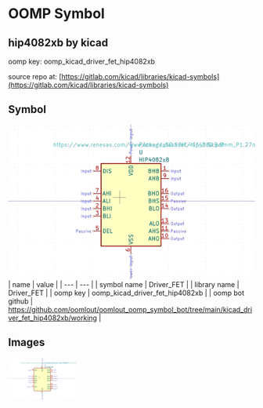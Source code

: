 # OOMP Symbol  
## hip4082xb  by kicad  
  
oomp key: oomp_kicad_driver_fet_hip4082xb  
  
source repo at: [https://gitlab.com/kicad/libraries/kicad-symbols](https://gitlab.com/kicad/libraries/kicad-symbols)  
## Symbol  
  
[![working.png](working_600.png)](working.png)  
| name | value | 
| --- | --- | 
| symbol name | Driver_FET | 
| library name | Driver_FET | 
| oomp key | oomp_kicad_driver_fet_hip4082xb | 
| oomp bot github | https://github.com/oomlout/oomlout_oomp_symbol_bot/tree/main/kicad_driver_fet_hip4082xb/working | 
## Images  
  
[![working.png](working_140.png)](working.png)  
